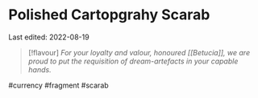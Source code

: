 # Polished Cartopgrahy Scarab
Last edited: 2022-08-19

> [!flavour]
> *For your loyalty and valour, honoured [[Betucia]], we are proud to put the requisition of dream-artefacts in your capable hands.*


#currency #fragment #scarab